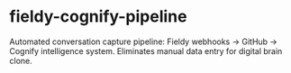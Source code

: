 # fieldy-cognify-pipeline
Automated conversation capture pipeline: Fieldy webhooks → GitHub → Cognify intelligence system. Eliminates manual data entry for digital brain clone.
